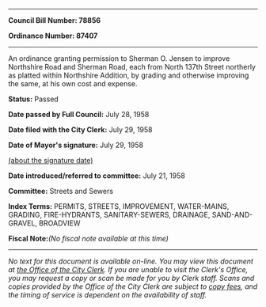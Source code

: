 

********

**Council Bill Number: 78856**
   
**Ordinance Number: 87407**
********

 An ordinance granting permission to Sherman O. Jensen to improve Northshire Road and Sherman Road, each from North 137th Street northerly as platted within Northshire Addition, by grading and otherwise improving the same, at his own cost and expense.

**Status:** Passed
   
**Date passed by Full Council:** July 28, 1958
   
**Date filed with the City Clerk:** July 29, 1958
   
**Date of Mayor's signature:** July 29, 1958
   
[(about the signature date)](/~public/approvaldate.htm)
   
   
   
**Date introduced/referred to committee:** July 21, 1958
   
**Committee:** Streets and Sewers
   
   
**Index Terms:** PERMITS, STREETS, IMPROVEMENT, WATER-MAINS, GRADING, FIRE-HYDRANTS, SANITARY-SEWERS, DRAINAGE, SAND-AND-GRAVEL, BROADVIEW

**Fiscal Note:**_(No fiscal note available at this time)_
********

_No text for this document is available on-line. You may view this document at [the Office of the City Clerk](http://www.seattle.gov/leg/clerk/contactUs.htm). If you are unable to visit the Clerk's Office, you may request a copy or scan be made for you by Clerk staff. Scans and copies provided by the Office of the City Clerk are subject to [copy fees](http://clerk.seattle.gov/~public/clerkfees.htm), and the timing of service is dependent on the availability of staff._

